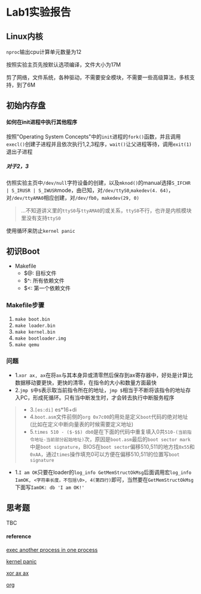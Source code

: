 #   Lab1实验报告

## Linux内核

`nproc`输出cpu计算单元数量为12

按照实验主页先按默认选项编译，文件大小为17M

剪了网络，文件系统，各种驱动，不需要安全模块，不需要一些高级算法，多核支持，到了6M

## 初始内存盘

#### 如何在init进程中执行其他程序

按照"Operating System Concepts"中的``init``进程的`fork()`函数，并且调用`execl()`创建子进程并且依次执行1,2,3程序，`wait()`让父进程等待，调用`exit(1)`退出子进程


##### 对于2，3

仿照实验主页中`/dev/null`字符设备的创建，以及`mknod()`的manual选择`S_IFCHR | S_IRUSR | S_IWUSR`mode，由已知，对`/dev/ttyS0`,`makedev(4. 64)`，对`/dev/ttyAMA0`相应创建，对`/dev/fb0`，`makedev(29, 0)`

> ...不知道讲义里的`ttyS0`与`ttyAMA0`的或关系，`ttyS0`不行，也许是内核模块里没有支持`ttyS0`

使用循环来防止`kernel panic`


## 初识Boot

-   Makefile
    -   $@: 目标文件
    -   $^: 所有依赖文件
    -   $<: 第一个依赖文件

### Makefile步骤

1.  `make boot.bin`
2.  `make loader.bin`
3.  `make kernel.bin`
4.  `make bootloader.img`
5.  `make qemu`

### 问题

-   1.`xor ax, ax`在将`ax`与其本身异或清零然后保存到ax寄存器中，好处是计算比数据移动要更快，更快的清零，在指令的大小和数量方面最快
-   2.`jmp $`中`$`表示取当前指令所在的地址，`jmp $`相当于不断将该指令的地址存入PC，形成死循环。只有当中断发生时，才会转去执行中断服务程序

> -   3.`[es:di]` es*16+di
> -   4.`boot.asm`文件前侧的`org 0x7c00`的用处是定义`boot`代码的绝对地址(比如在定义中断向量表的时候需要定义地址)
> -   5.`times 510 - ($-$$) db0`是在下面的代码中重复填入0共`510-(当前指令地址-当前部分起始地址)`次，原因是`boot.asm`最后的`boot sector mark`中是`boot signature`，BIOS在`boot sector`偏移510,511的地方找`0x55`和`0xAA`，通过`times`操作填充0可以方便在偏移510,511的位置写`boot signature`

-   1.`I am OK`只要在loader的`log_info GetMemStructOkMsg`后面调用宏`log_info IamOK, <字符串长度，不包括\0>, 4(第四行)`即可，当然要在`GetMemStructOkMsg`下面写`IamOK: db 'I am OK!'`

## 思考题

TBC

#### reference

[exec another process in one process](https://stackoverflow.com/questions/5237482/how-do-i-execute-external-program-within-c-code-in-linux-with-arguments)

[kernel panic](https://www.redhat.com/sysadmin/linux-kernel-panic)

[xor ax ax](https://stackoverflow.com/questions/4749585/what-is-the-meaning-of-xor-in-x86-assembly)

[org]()